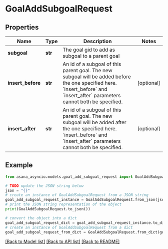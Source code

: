 # GoalAddSubgoalRequest


## Properties

Name | Type | Description | Notes
------------ | ------------- | ------------- | -------------
**subgoal** | **str** | The goal gid to add as subgoal to a parent goal | 
**insert_before** | **str** | An id of a subgoal of this parent goal. The new subgoal will be added before the one specified here. &#x60;insert_before&#x60; and &#x60;insert_after&#x60; parameters cannot both be specified. | [optional] 
**insert_after** | **str** | An id of a subgoal of this parent goal. The new subgoal will be added after the one specified here. &#x60;insert_before&#x60; and &#x60;insert_after&#x60; parameters cannot both be specified. | [optional] 

## Example

```python
from asana_asyncio.models.goal_add_subgoal_request import GoalAddSubgoalRequest

# TODO update the JSON string below
json = "{}"
# create an instance of GoalAddSubgoalRequest from a JSON string
goal_add_subgoal_request_instance = GoalAddSubgoalRequest.from_json(json)
# print the JSON string representation of the object
print(GoalAddSubgoalRequest.to_json())

# convert the object into a dict
goal_add_subgoal_request_dict = goal_add_subgoal_request_instance.to_dict()
# create an instance of GoalAddSubgoalRequest from a dict
goal_add_subgoal_request_from_dict = GoalAddSubgoalRequest.from_dict(goal_add_subgoal_request_dict)
```
[[Back to Model list]](../README.md#documentation-for-models) [[Back to API list]](../README.md#documentation-for-api-endpoints) [[Back to README]](../README.md)


